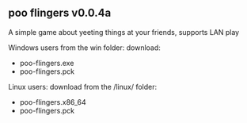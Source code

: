 poo flingers v0.0.4a
-
A simple game about yeeting things at your friends, supports LAN play

Windows users from the win folder:
download:
- poo-flingers.exe
- poo-flingers.pck

Linux users:
download from the /linux/ folder: 
- poo-flingers.x86_64
- poo-flingers.pck

